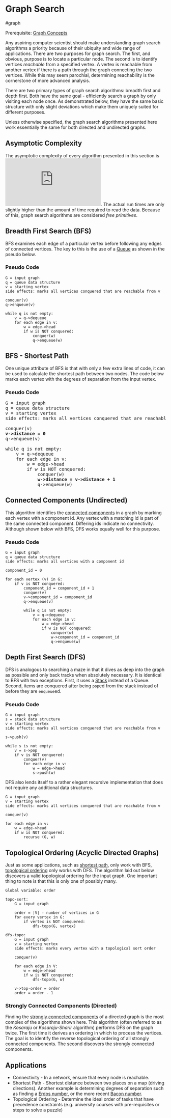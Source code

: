 # Graph Search
#graph

Prerequisite: [Graph Concepts](../graph_concepts)

Any aspiring computer scientist should make understanding graph search
algorithms a priority because of their ubiquity and wide range of applications.
There are two purposes for graph search. The first, and obvious, purpose is to
locate a particular node. The second is to identify vertices *reachable* from a
specified vertex. A vertex is reachable from another vertex if there is a path
through the graph connecting the two vertices. While this may seem parochial,
determining reachability is the cornerstone of more advanced analysis.

There are two primary types of graph search algorithms: breadth first and depth
first. Both have the same goal - efficiently search a graph by only visiting
each node once. As demonstrated below, they have the same basic structure with
only slight deviations which make them uniquely suited for different purposes.

Unless otherwise specified, the graph search algorithms presented here work
essentially the same for both directed and undirected graphs.

## Asymptotic Complexity
The asymptotic complexity of every algorithm presented in this section is
![O(m+n)](https://latex.codecogs.com/gif.latex?O(m&plus;n)). The actual run
times are only slightly higher than the amount of time required to read the
data. Because of this, graph search algorithms are considered *free primitives*.

## Breadth First Search (BFS)

BFS examines each edge of a particular vertex before following any edges of
connected vertices. The key to this is the use of a [Queue](../queue) as shown
in the pseudo below.

### Pseudo Code

```
G = input graph
q = queue data structure
v = starting vertex
side effects: marks all vertices conquered that are reachable from v

conquer(v)
q->enqueue(v)

while q is not empty:
    v = q->dequeue
    for each edge in v:
        w = edge->head
        if w is NOT conquered:
            conquer(w)
            q->enqueue(w)
```

## BFS - Shortest Path

One unique attribute of BFS is that with only a few extra lines of code, it can
be used to calculate the shortest path between two nodes. The code below marks
each vertex with the degrees of separation from the input vertex.

### Pseudo Code

<pre>
G = input graph
q = queue data structure
v = starting vertex
side effects: marks all vertices conquered that are reachable from v

conquer(v)
<b>v->distance = 0</b>
q->enqueue(v)

while q is not empty:
    v = q->dequeue
    for each edge in v:
        w = edge->head
        if w is NOT conquered:
            conquer(w)
            <b>w->distance = v->distance + 1</b>
            q->enqueue(w)
</pre>

## Connected Components (Undirected)

This algorithm identifies the [connected
components](../graph_concepts/README.md#connected-components-undirected) in a
graph by marking each vertex with a component id. Any vertex with a matching id
is part of the same connected component. Differing ids indicate no connectivity.
Although shown below with BFS, DFS works equally well for this purpose.

### Pseudo Code

```
G = input graph
q = queue data structure
side effects: marks all vertices with a component id

component_id = 0

for each vertex (v) in G:
    if v is NOT conquered:
        component_id = component_id + 1
        conquer(v)
        v->component_id = component_id
        q->enqueue(v)

        while q is not empty:
            v = q->dequeue
            for each edge in v:
                w = edge->head
                if w is NOT conquered:
                    conquer(w)
                    w->component_id = component_id
                    q->enqueue(w)
 ```

## Depth First Search (DFS)

DFS is analogous to searching a maze in that it dives as deep into the graph as
possible and only back tracks when absolutely necessary. It is identical to BFS
with two exceptions. First, it uses a [Stack](../stack) instead of a Queue.
Second, items are conquered after being `pop`ed from the stack instead of before
they are `enqueue`ed.

### Pseudo Code

```
G = input graph
s = stack data structure
v = starting vertex
side effects: marks all vertices conquered that are reachable from v

s->push(v)

while s is not empty:
    v = s->pop
    if v is NOT conquered:
        conquer(v)
        for each edge in v:
            w = edge->head
            s->push(w)
 ```

DFS also lends itself to a rather elegant recursive implementation that does not
require any additional data structures.

```
G = input graph
v = starting vertex
side effects: marks all vertices conquered that are reachable from v

conquer(v)

for each edge in v:
    w = edge->head
    if w is NOT conquered:
        recurse (G, w)
```

## Topological Ordering (Acyclic Directed Graphs)

Just as some applications, such as [shortest path](#bfs---shortest-path), only
work with BFS, [topological
ordering](../graph_concepts/README.md#topological-ordering) only works with DFS.
The algorithm laid out below discovers a valid topological ordering for the
input graph. One important thing to note is that this is only one of possibly
many.

```
Global variable: order

topo-sort:
    G = input graph

    order = |V| - number of vertices in G
    for every vertex in G:
        if vertex is NOT conquered:
            dfs-topo(G, vertex)

dfs-topo:
    G = input graph
    v = starting vertex
    side effects: marks every vertex with a topological sort order

    conquer(v)

    for each edge in V:
        w = edge->head
        if w is NOT conquered:
            dfs-topo(G, w)

    v->top-order = order
    order = order - 1
```

### Strongly Connected Components (Directed)

Finding the [strongly connected
components](../graph_concepts/README.md#strongly-connected-components-directed)
of a directed graph is the most complex of the algorithms shown here. This
algorithm (often referred to as the *Kosaraju* or *Kosaraju-Sharir* algorithm)
performs DFS on the graph twice. The first time it derives an ordering in which
to process the vertices. The goal is to identify the reverse topological
ordering of all strongly connected components.  The second discovers the
strongly connected components.

## Applications
* Connectivity - In a network, ensure that every node is reachable. 
* Shortest Path - Shortest distance between two places on a map (driving
    directions). Another example is determining degrees of separation such as
    finding a [Erdos number](https://en.wikipedia.org/wiki/Erd%C5%91s_number),
    or the more recent [Bacon number](https://oracleofbacon.org/).
* Topological Ordering - Determine the ideal order of tasks that have precedence
    constraints (e.g. university courses with pre-requisites or steps to solve a
    puzzle)

